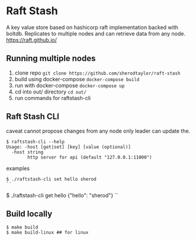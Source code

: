 # Raft Stash

A key value store based on hashicorp raft implementation backed with boltdb. Replicates to multiple nodes and can retrieve data from any node. https://raft.github.io/

## Running multiple nodes

1. clone repo `git clone https://github.com/sherodtaylor/raft-stash`
2. build using docker-compose `docker-compose build`
3. run with docker-compose `docker-compose up`
4. cd into out/ directory `cd out/`
5. run commands for raftstash-cli


## Raft Stash CLI
caveat cannot propose changes from any node only leader can update the.

```
$ raftstash-cli --help
Usage: -host [get|set] [key] [value (optional)]
  -host string
        http server for api (default "127.0.0.1:11000")
```

examples
```
$ ./raftstash-cli set hello sherod
``

```
$ ./raftstash-cli get hello
{"hello": "sherod"}
``

## Build locally
```
$ make build
$ make build-linux ## for linux
```


